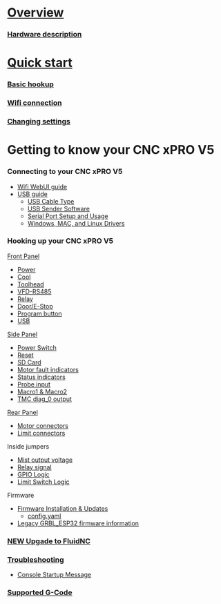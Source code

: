 # [Overview](https://github.com/Spark-Concepts/xPro-V5/wiki)

### [Hardware description](https://github.com/Spark-Concepts/xPro-V5/wiki/Hardware_Description)

# [Quick start](https://github.com/Spark-Concepts/xPro-V5/wiki/Quick-start)

### [Basic hookup](https://github.com/Spark-Concepts/xPro-V5/wiki/Basic-hookup)
<!--- - [Motors](Motors) 
 - [Limit switches](https://github.com/Spark-Concepts/xPro-V5/wiki/Limit_switches) --->

### [Wifi connection](https://github.com/Spark-Concepts/xPro-V5/wiki/Wifi-connection)
 
### [Changing settings](https://github.com/Spark-Concepts/xPro-V5/wiki/Changing-settings)

<!--- ### [Suggested settings](Suggested-settings)
 - [Workbee screw](Workbee_screw)
 - [Openbuilds screw](Openbuilds_screw)
 - [Bulkman screw](Bulkman_screw)
 - [Belt driven machines](Belt_driven_machines) --->

# Getting to know your CNC xPRO V5
	
### Connecting to your CNC xPRO V5
 - [Wifi WebUI guide](https://github.com/Spark-Concepts/xPro-V5/wiki/Wifi_guide)
 - [USB guide](https://github.com/Spark-Concepts/xPro-V5/wiki/USB-Guide)
   - [USB Cable Type](https://github.com/Spark-Concepts/xPro-V5/wiki/USB-Guide#usb-cable)
   - [USB Sender Software](https://github.com/Spark-Concepts/xPro-V5/wiki/USB-Guide#gcode-senders)
   - [Serial Port Setup and Usage](https://github.com/Spark-Concepts/xPro-V5/wiki/Serial-setup)
   - [Windows, MAC, and Linux Drivers](https://github.com/Spark-Concepts/xPro-V5/wiki/USB-Guide#usb-drivers)

### Hooking up your CNC xPRO V5	
[Front Panel](https://github.com/Spark-Concepts/xPro-V5/wiki/Front_Panel)
 - [Power](https://github.com/Spark-Concepts/xPro-V5/wiki/Front_Panel#power) 
 - [Cool](https://github.com/Spark-Concepts/xPro-V5/wiki/Front_Panel#cool)
 - [Toolhead](https://github.com/Spark-Concepts/xPro-V5/wiki/Front_Panel#toolheadrs485)
 - [VFD-RS485](https://github.com/Spark-Concepts/xPro-V5/wiki/Front_Panel#spindletypexx--rs485)
 - [Relay](https://github.com/Spark-Concepts/xPro-V5/wiki/Front_Panel#relay-terminal)
 - [Door/E-Stop](https://github.com/Spark-Concepts/xPro-V5/wiki/Front_Panel#doorestop)
 - [Program button](https://github.com/Spark-Concepts/xPro-V5/wiki/Front_Panel#program-button)
 - [USB](https://github.com/Spark-Concepts/xPro-V5/wiki/Front_Panel#usb-connection)

[Side Panel](https://github.com/Spark-Concepts/xPro-V5/wiki/Side_Panel)
 - [Power Switch](https://github.com/Spark-Concepts/xPro-V5/wiki/Side_Panel#power-switch) 
 - [Reset](https://github.com/Spark-Concepts/xPro-V5/wiki/Side_Panel#reset-switch)
 - [SD Card](https://github.com/Spark-Concepts/xPro-V5/wiki/Side_Panel#sd-card)
 - [Motor fault indicators](https://github.com/Spark-Concepts/xPro-V5/wiki/Side_Panel#motor-fault-indicators)
 - [Status indicators](https://github.com/Spark-Concepts/xPro-V5/wiki/Side_Panel#status-indicators)
 - [Probe input](https://github.com/Spark-Concepts/xPro-V5/wiki/Side_Panel#probe-input)
 - [Macro1 & Macro2](https://github.com/Spark-Concepts/xPro-V5/wiki/Side_Panel#macro1--macro2)
 - [TMC diag_0 output](https://github.com/Spark-Concepts/xPro-V5/wiki/Side_Panel#tmc-diag_0)

[Rear Panel](https://github.com/Spark-Concepts/xPro-V5/wiki/Rear_Panel)
 - [Motor connectors](https://github.com/Spark-Concepts/xPro-V5/wiki/Rear_Panel#motor-connectors) 
 - [Limit connectors](https://github.com/Spark-Concepts/xPro-V5/wiki/Rear_Panel#limit-connectors)

Inside jumpers
 - [Mist output voltage](https://github.com/Spark-Concepts/xPro-V5/wiki/Front_Panel#cool)
 - [Relay signal](https://github.com/Spark-Concepts/xPro-V5/wiki/Front_Panel#relay-terminal) 
 - [GPIO Logic](https://github.com/Spark-Concepts/xPro-V5/wiki/Front_Panel#doorestop)
 - [Limit Switch Logic](https://github.com/Spark-Concepts/xPro-V5/wiki/Rear_Panel#switch-types)

Firmware
 - [Firmware Installation & Updates](http://wiki.fluidnc.com/en/installation)
   - [config.yaml](https://github.com/Spark-Concepts/xPro-V5/tree/main/FluidNC)
 - [Legacy GRBL_ESP32 firmware information](https://github.com/Spark-Concepts/xPro-V5/wiki/Checking_firmware_and_upgrading)

### [**NEW** Upgade to FluidNC](http://wiki.fluidnc.com/en/installation)

### [Troubleshooting](https://github.com/Spark-Concepts/xPro-V5/wiki/Troubleshooting)
 - [Console Startup Message](https://github.com/Spark-Concepts/xPro-V5/wiki/Troubleshooting#console-startup-message)	

### [Supported G-Code](https://github.com/Spark-Concepts/xPro-V5/wiki/Supported_G-Code)